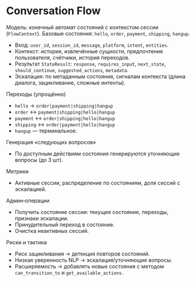 # Conversation Flow

Модель: конечный автомат состояний с контекстом сессии (`FlowContext`). Базовые состояния: `hello`, `order`, `payment`, `shipping`, `hangup`.

- Вход: `user_id`, `session_id`, `message`, `platform`, `intent`, `entities`.
- Контекст: история, извлечённые сущности, предпочтения пользователя, счётчики, история переходов.
- Результат `StateResult`: `response`, `requires_input`, `next_state`, `should_continue`, `suggested_actions`, `metadata`.
- Эскалация: по метаданным состояния, сигналам контекста (длина диалога, зацикливание, сложные интенты).

Переходы (упрощённо)
- `hello` → `order|payment|shipping|hangup`
- `order` ↔ `payment|shipping|hello|hangup`
- `payment` ↔ `order|shipping|hello|hangup`
- `shipping` ↔ `order|payment|hello|hangup`
- `hangup` — терминальное.

Генерация «следующих вопросов»
- По доступным действиям состояния генерируются уточняющие вопросы (до 3 шт).

Метрики
- Активные сессии, распределение по состояниям, доля сессий с эскалацией.

Админ‑операции
- Получить состояние сессии: текущее состояние, переходы, признаки эскалации.
- Принудительный переход в состояние.
- Очистка неактивных сессий.

Риски и тактика
- Риск зацикливания → детекция повторов состояний.
- Низкая уверенность NLP → эскалация/уточняющие вопросы.
- Расширяемость → добавлять новые состояния с методом `can_transition_to` и `get_available_actions`.
